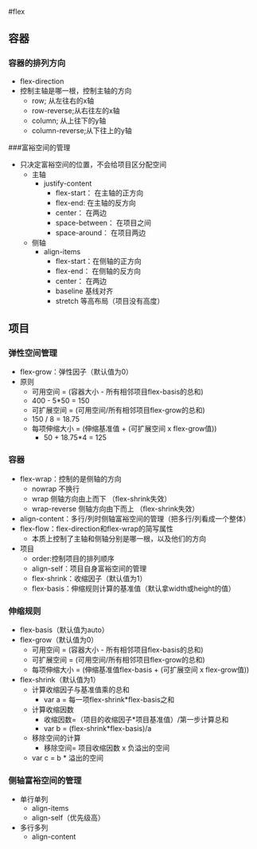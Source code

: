 #flex
##	容器
###	容器的排列方向
+	flex-direction
+	控制主轴是哪一根，控制主轴的方向
	-	row;		从左往右的x轴	
	-	row-reverse;从右往左的x轴
	-	column;		从上往下的y轴
	-	column-reverse;从下往上的y轴
	
###富裕空间的管理
+	只决定富裕空间的位置，不会给项目区分配空间
	-	主轴
		+	justify-content
			-	flex-start：		在主轴的正方向
			-	flex-end:		在主轴的反方向
			-	center：			在两边
			-	space-between：	在项目之间
			-	space-around：  在项目两边			
	-	侧轴
		+	align-items
			-	flex-start：在侧轴的正方向
			-	flex-end：    在侧轴的反方向
			-	center：		在两边
			-	baseline    基线对齐
			-	stretch		等高布局（项目没有高度）

##	项目
###	弹性空间管理
+	flex-grow：弹性因子（默认值为0）
+	原则
	-	可用空间 = (容器大小 - 所有相邻项目flex-basis的总和)
	   +	400 - 5*50 = 150
	-	可扩展空间 = (可用空间/所有相邻项目flex-grow的总和)
	   +	150 / 8 = 18.75
	-	每项伸缩大小 = (伸缩基准值 + (可扩展空间 x flex-grow值))
		+	50 + 18.75*4 = 125
					
				
###	容器
+	flex-wrap：控制的是侧轴的方向
	-	nowrap 不换行
	-	wrap   侧轴方向由上而下 			（flex-shrink失效）
	-	wrap-reverse 侧轴方向由下而上 	（flex-shrink失效）
+	align-content：多行/列时侧轴富裕空间的管理（把多行/列看成一个整体）
+	flex-flow：flex-direction和flex-wrap的简写属性
	-	本质上控制了主轴和侧轴分别是哪一根，以及他们的方向
+	项目
	-	order:控制项目的排列顺序
	-	align-self：项目自身富裕空间的管理
	-	flex-shrink：收缩因子（默认值为1）
	-	flex-basis：伸缩规则计算的基准值（默认拿width或height的值）
	
###	伸缩规则
+	flex-basis（默认值为auto）
+	flex-grow（默认值为0）
	-	可用空间 = (容器大小 - 所有相邻项目flex-basis的总和)
	-	可扩展空间 = (可用空间/所有相邻项目flex-grow的总和)
	-	每项伸缩大小 = (伸缩基准值flex-basis + (可扩展空间 x flex-grow值))
+	flex-shrink（默认值为1）
	-	计算收缩因子与基准值乘的总和  
		+	var a = 每一项flex-shrink*flex-basis之和
	-	计算收缩因数
		+	收缩因数=（项目的收缩因子*项目基准值）/第一步计算总和   
		+	var b =  (flex-shrink*flex-basis)/a
	-	移除空间的计算
		+	移除空间= 项目收缩因数 x 负溢出的空间 
	   +	var c =    b * 溢出的空间      
	
###	侧轴富裕空间的管理
+	单行单列
	-	align-items
	-	align-self（优先级高）
+	多行多列
	-	align-content		